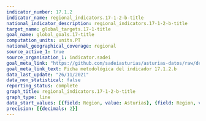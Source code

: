 ```yaml
---
indicator_number: 17.1.2
indicator_name: regional_indicators.17-1-2-b-title
national_indicator_description: regional_indicators.17-1-2-b-title
target_name: global_targets.17-1-title
goal_name: global_goals.17-title
computation_units: units.PT
national_geographical_coverage: regional
source_active_1: true
source_organisation_1: indicator.sadei
goal_meta_link: "https://github.com/sadeiasturias/asturias-datos/raw/develop/descargas/metodologia/17.1.2.b.pdf"
goal_meta_link_text: Ficha metodológica del indicador 17.1.2.b
data_last_update: "26/11/2021"
data_non_statistical: false
reporting_status: complete
graph_title: regional_indicators.17-1-2-b-title
graph_type: line
data_start_values: [{field: Region, value: Asturias}, {field: Region, value: España}]
precision: [{decimals: 2}]
---
```

